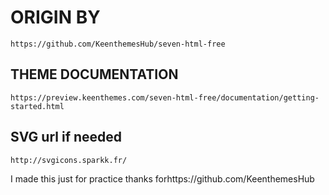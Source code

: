 # ORIGIN BY

    https://github.com/KeenthemesHub/seven-html-free

## THEME DOCUMENTATION

    https://preview.keenthemes.com/seven-html-free/documentation/getting-started.html

## SVG url if needed

    http://svgicons.sparkk.fr/

I made this just for practice
thanks forhttps://github.com/KeenthemesHub

